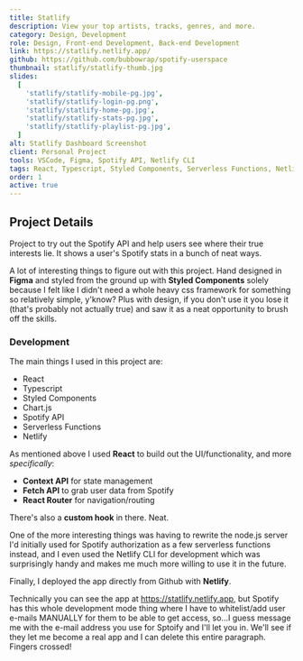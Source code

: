 ```yaml
---
title: Statlify
description: View your top artists, tracks, genres, and more.
category: Design, Development
role: Design, Front-end Development, Back-end Development
link: https://statlify.netlify.app/
github: https://github.com/bubbowrap/spotify-userspace
thumbnail: statlify/statlify-thumb.jpg
slides:
  [
    'statlify/statlify-mobile-pg.jpg',
    'statlify/statlify-login-pg.png',
    'statlify/statlify-home-pg.jpg',
    'statlify/statlify-stats-pg.jpg',
    'statlify/statlify-playlist-pg.jpg',
  ]
alt: Statlify Dashboard Screenshot
client: Personal Project
tools: VSCode, Figma, Spotify API, Netlify CLI
tags: React, Typescript, Styled Components, Serverless Functions, Netlify
order: 1
active: true
---
```


## Project Details

Project to try out the Spotify API and help users see where their true interests lie. It shows a user's Spotify stats in a bunch of neat ways.

A lot of interesting things to figure out with this project. Hand designed in **Figma** and styled from the ground up with **Styled Components** solely because I felt like I didn't need a whole heavy css framework for something so relatively simple, y'know? Plus with design, if you don't use it you lose it (that's probably not actually true) and saw it as a neat opportunity to brush off the skills.

### Development

The main things I used in this project are:

- React
- Typescript
- Styled Components
- Chart.js
- Spotify API
- Serverless Functions
- Netlify

As mentioned above I used **React** to build out the UI/functionality, and more _specifically_:

- **Context API** for state management
- **Fetch API** to grab user data from Spotify
- **React Router** for navigation/routing

There's also a **custom hook** in there. Neat.

One of the more interesting things was having to rewrite the node.js server I'd initially used for Spotify authorization as a few serverless functions instead, and I even used the Netlify CLI for development which was surprisingly handy and makes me much more willing to use it in the future.

Finally, I deployed the app directly from Github with **Netlify**.

Technically you can see the app at https://statlify.netlify.app, but Spotify has this whole development mode thing where I have to whitelist/add user e-mails MANUALLY for them to be able to get access, so...I guess message me with the e-mail address you use for Sptoify and I'll let you in. We'll see if they let me become a real app and I can delete this entire paragraph. Fingers crossed!
